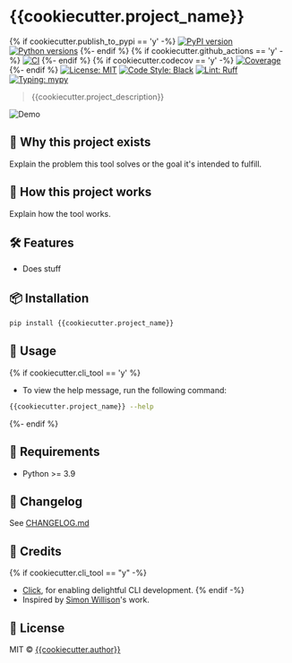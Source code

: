 # {{cookiecutter.project_name}}

{% if cookiecutter.publish_to_pypi == 'y' -%}
[![PyPI version](https://img.shields.io/pypi/v/{{cookiecutter.project_slug}}.svg)](https://pypi.org/project/{{cookiecutter.project_slug}}/)
[![Python versions](https://img.shields.io/pypi/pyversions/{{cookiecutter.project_slug}}.svg?logo=python&logoColor=white)](https://pypi.org/project/{{cookiecutter.project_slug}}/)
{%- endif %}
{% if cookiecutter.github_actions == 'y' -%}
[![CI](https://github.com/{{cookiecutter.github_username}}/{{cookiecutter.project_name}}/actions/workflows/main.yml/badge.svg)](https://github.com/{{cookiecutter.github_username}}/{{cookiecutter.project_name}}/actions/workflows/main.yml)
{%- endif %}
{% if cookiecutter.codecov == 'y' -%}
[![Coverage](https://codecov.io/gh/{{cookiecutter.github_username}}/{{cookiecutter.project_name}}/branch/main/graph/badge.svg)](https://codecov.io/gh/{{cookiecutter.github_username}}/{{cookiecutter.project_name}})
{%- endif %}
[![License: MIT](https://img.shields.io/github/license/{{cookiecutter.github_username}}/{{cookiecutter.project_name}})](https://github.com/{{cookiecutter.github_username}}/{{cookiecutter.project_name}}/blob/main/LICENSE)
[![Code Style: Black](https://img.shields.io/badge/code%20style-black-000000.svg)](https://black.readthedocs.io/en/stable/)
[![Lint: Ruff](https://img.shields.io/badge/lint-ruff-000000.svg)](https://docs.astral.sh/ruff/)
[![Typing: mypy](https://img.shields.io/badge/typing-checked-blue.svg)](https://mypy.readthedocs.io/en/stable/)

> {{cookiecutter.project_description}}

![Demo](https://raw.githubusercontent.com/{{cookiecutter.github_username}}/{{cookiecutter.project_name}}/main/demo.gif)

## 🚀 Why this project exists

Explain the problem this tool solves or the goal it's intended to fulfill.

## 🧠 How this project works

Explain how the tool works.

## 🛠️ Features

* Does stuff

## 📦 Installation

```bash
pip install {{cookiecutter.project_name}}
```

## 🧪 Usage
{% if cookiecutter.cli_tool == 'y' %}
* To view the help message, run the following command:

```bash
{{cookiecutter.project_name}} --help
```
{%- endif %}

## 📐 Requirements

* Python >= 3.9

## 🧾 Changelog

See [CHANGELOG.md](https://github.com/{{cookiecutter.github_username}}/{{cookiecutter.project_name}}/blob/main/CHANGELOG.md)

## 🙏 Credits

{% if cookiecutter.cli_tool == "y" -%}
* [Click](https://click.palletsprojects.com), for enabling delightful CLI development.
{% endif -%}
* Inspired by [Simon Willison](https://github.com/simonw)'s work.

## 📄 License

MIT © [{{cookiecutter.author}}](https://github.com/{{cookiecutter.github_username}})
